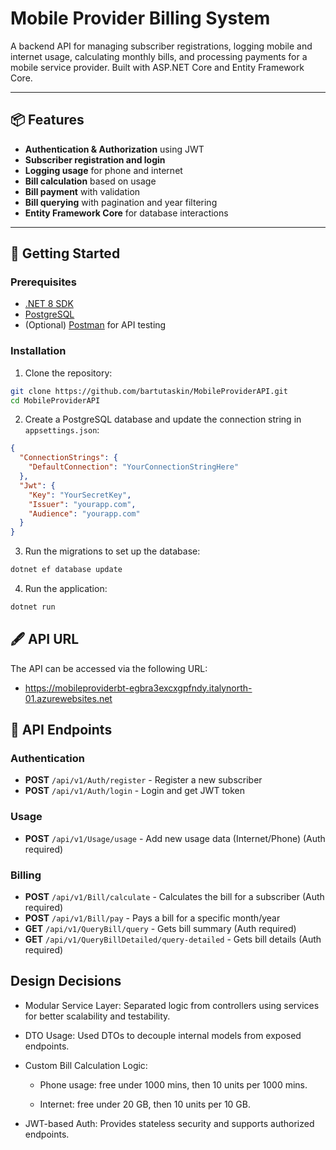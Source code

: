 ﻿# Mobile Provider Billing System

A backend API for managing subscriber registrations, logging mobile and internet usage, calculating monthly bills, and processing payments for a mobile service provider. Built with ASP.NET Core and Entity Framework Core.

---

## 📦 Features

- **Authentication & Authorization** using JWT
- **Subscriber registration and login**
- **Logging usage** for phone and internet
- **Bill calculation** based on usage
- **Bill payment** with validation
- **Bill querying** with pagination and year filtering
- **Entity Framework Core** for database interactions

---

## 🚀 Getting Started
### Prerequisites

- [.NET 8 SDK](https://dotnet.microsoft.com/en-us/download/dotnet/8.0)
- [PostgreSQL](https://www.postgresql.org/download/)
- (Optional) [Postman](https://www.postman.com/) for API testing

### Installation

1. Clone the repository:

```bash
git clone https://github.com/bartutaskin/MobileProviderAPI.git
cd MobileProviderAPI
```

2. Create a PostgreSQL database and update the connection string in `appsettings.json`:
```json
{
  "ConnectionStrings": {
    "DefaultConnection": "YourConnectionStringHere"
  },
  "Jwt": {
    "Key": "YourSecretKey",
    "Issuer": "yourapp.com",
    "Audience": "yourapp.com"
  }
}
```

3. Run the migrations to set up the database:
```bash
dotnet ef database update
```

4. Run the application:
```bash
dotnet run
```

## 🖋️ API URL
The API can be accessed via the following URL:
- https://mobileproviderbt-egbra3excxgpfndy.italynorth-01.azurewebsites.net

## 📜 API Endpoints
### Authentication
- **POST** `/api/v1/Auth/register` - Register a new subscriber
- **POST** `/api/v1/Auth/login` - Login and get JWT token
### Usage
- **POST** `/api/v1/Usage/usage` - Add new usage data (Internet/Phone) (Auth required)
### Billing
- **POST** `/api/v1/Bill/calculate` - Calculates the bill for a subscriber (Auth required)
- **POST** `/api/v1/Bill/pay` - Pays a bill for a specific month/year
- **GET** `/api/v1/QueryBill/query` - Gets bill summary (Auth required)
- **GET** `/api/v1/QueryBillDetailed/query-detailed` - Gets bill details (Auth required)

## Design Decisions
- Modular Service Layer: Separated logic from controllers using services for better scalability and testability.

- DTO Usage: Used DTOs to decouple internal models from exposed endpoints.

- Custom Bill Calculation Logic:

  - Phone usage: free under 1000 mins, then 10 units per 1000 mins.

  - Internet: free under 20 GB, then 10 units per 10 GB.

- JWT-based Auth: Provides stateless security and supports authorized endpoints.
